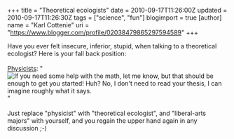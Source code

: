 +++
title = "Theoretical ecologists"
date = 2010-09-17T11:26:00Z
updated = 2010-09-17T11:26:30Z
tags = ["science", "fun"]
blogimport = true 
[author]
	name = "Karl Cottenie"
	uri = "https://www.blogger.com/profile/02038479865297594589"
+++

Have you ever felt insecure, inferior, stupid, when talking to a theoretical ecologist? Here is your fall back position:<br /><br /><a href="http://xkcd.com/793/">Physicists</a>: "<img alt="If you need some help with the math, let me know, but that should be enough to get you started! Huh? No, I don't need to read your thesis, I can imagine roughly what it says." src="http://imgs.xkcd.com/comics/physicists.png" title="If you need some help with the math, let me know, but that should be enough to get you started! Huh? No, I don't need to read your thesis, I can imagine roughly what it says." />"<br /><br />Just replace "physicist" with "theoretical ecologist", and "liberal-arts majors" with yourself, and you regain the upper hand again in any discussion ;-)
